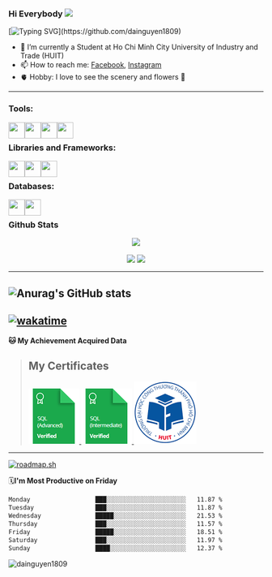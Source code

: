 ### <p>Hi Everybody <img src="https://media.giphy.com/media/hvRJCLFzcasrR4ia7z/giphy.gif" width="25"></p>
[![Typing SVG](https://readme-typing-svg.herokuapp.com/?font=Roboto&color=016EEA&size=60&center=true&vCenter=true&width=900&height=100&lines=Hello+%F0%9F%91%8B+My+Name+is+Đại.;My+Hometown+is+Phú+Yên.+%F0%9F%98%84;I'm+a+Web+Developer.;Nice+to+Meet+You!!!...)](https://github.com/dainguyen1809)
- 🔭 I’m currently a Student at Ho Chi Minh City University of Industry and Trade (HUIT) 
- 📫 How to reach me: [Facebook], [Instagram]
- 🫀 Hobby: I love to see the scenery and flowers 🥰
---

### Tools:
<img align='left' height="32" width="32" src="https://cdn.jsdelivr.net/npm/simple-icons@4.8.0/icons/visualstudiocode.svg" />
<img align='left' height="32" width="32" src="https://cdn.jsdelivr.net/npm/simple-icons@4.8.0/icons/microsoftsqlserver.svg" />
<img align='left' height="32" width="32" src="https://cdn.jsdelivr.net/npm/simple-icons@4.8.0/icons/xampp.svg" />
<img align='left' height="32" width="32" src="https://cdn.jsdelivr.net/npm/simple-icons@4.8.0/icons/blender.svg" />
<br>

### Libraries and Frameworks:
<img align='left' height="32" width="32" src="https://cdn.jsdelivr.net/npm/simple-icons@4.8.0/icons/node-dot-js.svg" />
<img align='left' height="32" width="32" src="https://cdn.jsdelivr.net/npm/simple-icons@4.8.0/icons/jquery.svg" />
<img align='left' height="32" width="32" src="https://cdn.jsdelivr.net/npm/simple-icons@4.8.0/icons/laravel.svg" />
<br>

### Databases:
<img align='left' height="32" width="32" src="https://cdn.jsdelivr.net/npm/simple-icons@4.8.0/icons/mysql.svg" />
<img align='left' height="32" width="32" src="https://cdn.jsdelivr.net/npm/simple-icons@4.8.0/icons/mongodb.svg" />

<br>

### Github Stats
<p align="center">
<img src="https://komarev.com/ghpvc/?username=dainguyen1809&style=for-the-badge">
</p>
<p align = "center">
  <img src = "https://github-readme-stats.vercel.app/api?username=dainguyen1809&theme=radical&line_height=27">
  <img src = "https://github-readme-stats.vercel.app/api/top-langs/?username=dainguyen1809&count_private=true&theme=radical&langs_count=3&hide=css,html">
</p>

---
![Anurag's GitHub stats](https://github-readme-stats.vercel.app/api?username=dainguyen1809&theme=nightowl&show_icons=true)
---
<!--START_SECTION:waka-->
[![wakatime](https://wakatime.com/badge/github/dainguyen1809/PHP.svg)](https://wakatime.com/badge/github/dainguyen1809/PHP)
---

**🐱 My Achievement Acquired Data** 
>## My Certificates
>
><a href="Skills%20Certification/sql_advanced%20certificate.png">
>    <img src="Skills Certification/sql_advanced_skill.png" alt="sql advanced skill"/>
></a>
><a href="Skills%20Certification/sql_intermediate certificate.png">
>    <img src="Skills Certification/sql_intermediate_skill.png" alt="sql intermediate skill"/>
></a>
><a href="Skills%20Certification/huit_certificate certificate.jpg">
>    <img src="Skills Certification/huit_certificate_skill.png" alt="huit certificate skill"/>
></a>
---
[![roadmap.sh](https://api.roadmap.sh/v1-badge/wide/64bb752a8a29ad56faa27714?variant=light)](https://roadmap.sh)

🗓**I'm Most Productive on Friday** 

```text
Monday                  ███░░░░░░░░░░░░░░░░░░░░░░   11.87 % 
Tuesday                 ███░░░░░░░░░░░░░░░░░░░░░░   11.87 % 
Wednesday               █████░░░░░░░░░░░░░░░░░░░░   21.53 % 
Thursday                ███░░░░░░░░░░░░░░░░░░░░░░   11.57 % 
Friday                  █████░░░░░░░░░░░░░░░░░░░░   18.51 % 
Saturday                ███░░░░░░░░░░░░░░░░░░░░░░   11.97 % 
Sunday                  ████░░░░░░░░░░░░░░░░░░░░░   12.37 % 
```

<!--END_SECTION:waka-->
[Instagram]: https://www.instagram.com/dainguyen.dhn/
[Facebook]: https://www.facebook.com/dainguyen.dhn/



<p><img align="center" src="https://github-readme-streak-stats.herokuapp.com/?user=dainguyen1809&" alt="dainguyen1809" /></p>


<!--END_SECTION:waka-->

